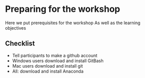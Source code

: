 # Preparing for the workshop
Here we put prerequisites for the workshop
As well as the learning objectives 

## Checklist
- Tell participants to make a github account
- Windows users download and install GitBash
- Mac users download and install git
- All: download and install Anaconda